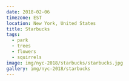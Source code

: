 ```yaml
---
date: 2018-02-06
timezone: EST
location: New York, United States
title: Starbucks
tags:
  - park
  - trees
  - flowers
  - squirrels
image: img/nyc-2018/starbucks/starbucks.jpg
gallery: img/nyc-2018/starbucks
---
```

